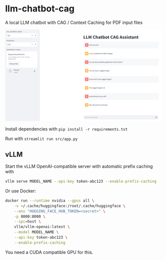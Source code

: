 # llm-chatbot-cag
A local LLM chatbot with CAG / Context Caching for PDF input files

![](./screenshot.png)

Install dependencies with `pip install -r requirements.txt`

Run with `streamlit run src/app.py`

## vLLM
Start the vLLM OpenAI-compatible server with automatic prefix caching with

```bash
vllm serve MODEL_NAME --api-key token-abc123 --enable-prefix-caching
```


Or use Docker:

```bash
docker run --runtime nvidia --gpus all \
    -v ~/.cache/huggingface:/root/.cache/huggingface \
    --env "HUGGING_FACE_HUB_TOKEN=<secret>" \
    -p 8000:8000 \
    --ipc=host \
    vllm/vllm-openai:latest \
    --model MODEL_NAME \
    --api-key token-abc123 \
    --enable-prefix-caching
```
You need a CUDA compatible GPU for this.
